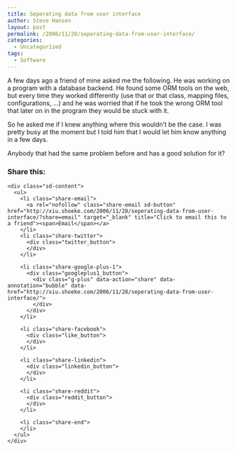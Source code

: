 ```yaml
---
title: Seperating data from user interface
author: Steve Hansen
layout: post
permalink: /2006/11/28/seperating-data-from-user-interface/
categories:
  - Uncategorized
tags:
  - Software
---
```

A few days ago a friend of mine asked me the following. He was working on a program with a database backend. He found some ORM tools on the web, but every time they worked differently (use that or that class, mapping files, configurations, &#8230;) and he was worried that if he took the wrong ORM tool that later on in the program they would be stuck with it.

So he asked me if I knew anything where this wouldn&#8217;t be the case. I was pretty busy at the moment but I told him that I would let him know anything in a few days.

Anybody that had the same problem before and has a good solution for it?

<div class="sharedaddy sd-sharing-enabled">
  <div class="robots-nocontent sd-block sd-social sd-social-official sd-sharing">
    <h3 class="sd-title">
      Share this:
    </h3>
    
    <div class="sd-content">
      <ul>
        <li class="share-email">
          <a rel="nofollow" class="share-email sd-button" href="http://xiu.shoeke.com/2006/11/28/seperating-data-from-user-interface/?share=email" target="_blank" title="Click to email this to a friend"><span>Email</span></a>
        </li>
        <li class="share-twitter">
          <div class="twitter_button">
          </div>
        </li>
        
        <li class="share-google-plus-1">
          <div class="googleplus1_button">
            <div class="g-plus" data-action="share" data-annotation="bubble" data-href="http://xiu.shoeke.com/2006/11/28/seperating-data-from-user-interface/">
            </div>
          </div>
        </li>
        
        <li class="share-facebook">
          <div class="like_button">
          </div>
        </li>
        
        <li class="share-linkedin">
          <div class="linkedin_button">
          </div>
        </li>
        
        <li class="share-reddit">
          <div class="reddit_button">
          </div>
        </li>
        
        <li class="share-end">
        </li>
      </ul>
    </div>
  </div>
</div>